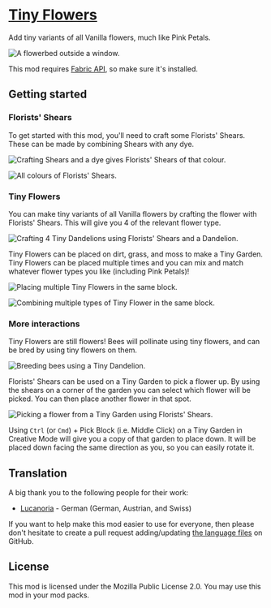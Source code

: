 # [Tiny Flowers](https://secretonline.co/mods/tiny-flowers)

Add tiny variants of all Vanilla flowers, much like Pink Petals.

![A flowerbed outside a window.](https://cdn.modrinth.com/data/S0Lqneqb/images/2c5785e8cafdd0e74ab54e612d8b070497f54eb4.png)

This mod requires [Fabric API](https://modrinth.com/mod/fabric-api), so make sure it's installed.

## Getting started

### Florists' Shears

To get started with this mod, you'll need to craft some Florists' Shears. These can be made by combining Shears with any dye.

![Crafting Shears and a dye gives Florists' Shears of that colour.](https://cdn.modrinth.com/data/S0Lqneqb/images/01800a9c4f764d3d01c5f08dbae59e99493a6a4c.gif)

![All colours of Florists' Shears.](https://cdn.modrinth.com/data/S0Lqneqb/images/51748f25707fddd774bfc771ddeb6d9631aa26eb.png)

### Tiny Flowers

You can make tiny variants of all Vanilla flowers by crafting the flower with Florists' Shears. This will give you 4 of the relevant flower type.

![Crafting 4 Tiny Dandelions using Florists' Shears and a Dandelion.](https://cdn.modrinth.com/data/S0Lqneqb/images/b97a3686073aad6f3bd50427d79e2d31c089a0b4.png)

Tiny Flowers can be placed on dirt, grass, and moss to make a Tiny Garden. Tiny Flowers can be placed multiple times and you can mix and match whatever flower types you like (including Pink Petals)!

![Placing multiple Tiny Flowers in the same block.](https://cdn.modrinth.com/data/S0Lqneqb/images/90d7b7db6c35edc6a0ead738039ff26c12de9beb.png)

![Combining multiple types of Tiny Flower in the same block.](https://cdn.modrinth.com/data/S0Lqneqb/images/f9e53b1b117568930b5393bcfb65ffe39718aa41.png)

### More interactions

Tiny Flowers are still flowers! Bees will pollinate using tiny flowers, and can be bred by using tiny flowers on them.

![Breeding bees using a Tiny Dandelion.](https://cdn.modrinth.com/data/S0Lqneqb/images/f371485e2d6fe2c32cbfc92dad011a5c34154218.png)

Florists' Shears can be used on a Tiny Garden to pick a flower up. By using the shears on a corner of the garden you can select which flower will be picked. You can then place another flower in that spot.

![Picking a flower from a Tiny Garden using Florists' Shears.](https://cdn.modrinth.com/data/S0Lqneqb/images/2f3041576d71f70fad00f937890807a647a6e917.png)

Using `Ctrl` (or `Cmd`) + Pick Block (i.e. Middle Click) on a Tiny Garden in Creative Mode will give you a copy of that garden to place down. It will be placed down facing the same direction as you, so you can easily rotate it.

## Translation

A big thank you to the following people for their work:

- [Lucanoria](https://github.com/Lucanoria) - German (German, Austrian, and Swiss)

If you want to help make this mod easier to use for everyone, then please don't hesitate to create a pull request adding/updating [the language files](https://github.com/SecretOnline/tiny-flowers/tree/main/src/main/resources/assets/tiny-flowers/lang) on GitHub.

## License

This mod is licensed under the Mozilla Public License 2.0. You may use this mod in your mod packs.
